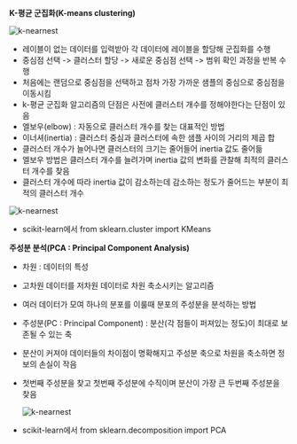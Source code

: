 **K-평균 군집화(K-means clustering)**

![k-nearnest](/image/KMeans.png)

- 레이블이 없는 데이터를 입력받아 각 데이터에 레이블을 할당해 군집화를 수행
- 중심점 선택 -> 클러스터 할당 -> 새로운 중심점 선택 -> 범위 확인 과정을 반복 수행
- 처음에는 랜덤으로 중심점을 선택하고 점차 가장 가까운 샘플의 중심으로 중심점을 이동시킴
- k-평균 군집화 알고리즘의 단점은 사전에 클러스터 개수를 정해야한다는 단점이 있음
- 엘보우(elbow) : 자동으로 클러스터 개수를 찾는 대표적인 방법
- 이너셔(inertia) : 클러스터 중심과 클러스터에 속한 샘플 사이의 거리의 제곱 합
- 클러스터 개수가 늘어나면 클러스터의 크기는 줄어들어 inertia 값도 줄어듦
- 엘보우 방법은 클러스터 개수를 늘려가며 inertia 값의 변화를 관찰해 최적의 클러스터 개수를 찾음
- 클러스터 개수에 따라 inertia 값이 감소하는데 감소하는 정도가 줄어드는 부분이 최적의 클러스터 개수

![k-nearnest](/image/inertia.png)

- scikit-learn에서 from sklearn.cluster import KMeans





**주성분 분석(PCA : Principal Component Analysis)**

* 차원 : 데이터의 특성

- 고차원 데이터를 저차원 데이터로 차원 축소시키는 알고리즘

- 여러 데이터가 모여 하나의 분포를 이룰때 분포의 주성분을 분석하는 방법

- 주성분(PC : Principal Component) : 분산(각 점들이 퍼져있는 정도)이 최대로 보존될 수 있는 축

- 분산이 커져야 데이터들의 차이점이 명확해지고 주성분 축으로 차원을 축소하면 정보의 손실이 작음

- 첫번째 주성분을 찾고 첫번째 주성분에 수직이며 분산이 가장 큰 두번째 주성분을 찾음

  ![k-nearnest](/image/pca.png)

- scikit-learn에서 from sklearn.decomposition import PCA

